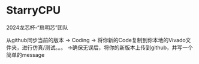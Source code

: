 # StarryCPU
2024龙芯杯-“启明芯”团队

从github同步当前的版本  ->  Coding  ->  将你新的Code复制到你本地的Vivado文件夹，进行仿真/测试。。。  ->确保无误后，将你的新版本上传到github，并写一个简单的message